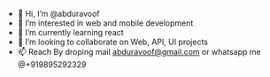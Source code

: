 - 👋 Hi, I’m @abduravoof
- 👀 I’m interested in web and mobile development
- 🌱 I’m currently learning react
- 💞️ I’m looking to collaborate on Web, API, UI projects
- 📫 Reach By droping mail abduravoof@gmail.com or whatsapp me @+919895292329

<!---
abduravoof/abduravoof is a ✨ special ✨ repository because its `README.md` (this file) appears on your GitHub profile.
You can click the Preview link to take a look at your changes.
--->

